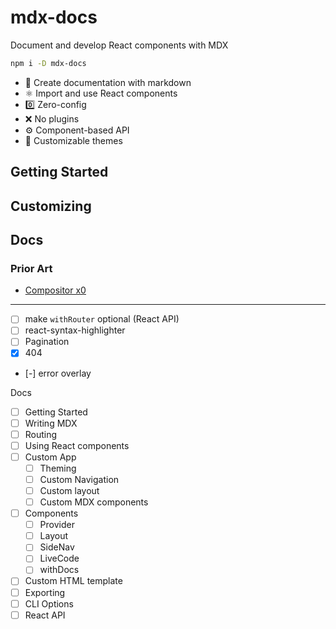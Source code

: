 
# mdx-docs

Document and develop React components with MDX

```sh
npm i -D mdx-docs
```

- :memo: Create documentation with markdown
- :atom_symbol: Import and use React components
- :zero: Zero-config
- :x: No plugins
- :gear: Component-based API
- :nail_care: Customizable themes

## Getting Started

## Customizing

## Docs

### Prior Art

- [Compositor x0][]

[Compositor x0]: https://compositor.io/x0

---

- [ ] make `withRouter` optional (React API)
- [ ] react-syntax-highlighter
- [ ] Pagination
- [x] 404
- [-] error overlay

Docs

- [ ] Getting Started
- [ ] Writing MDX
- [ ] Routing
- [ ] Using React components
- [ ] Custom App
  - [ ] Theming
  - [ ] Custom Navigation
  - [ ] Custom layout
  - [ ] Custom MDX components
- [ ] Components
  - [ ] Provider
  - [ ] Layout
  - [ ] SideNav
  - [ ] LiveCode
  - [ ] withDocs
- [ ] Custom HTML template
- [ ] Exporting
- [ ] CLI Options
- [ ] React API
